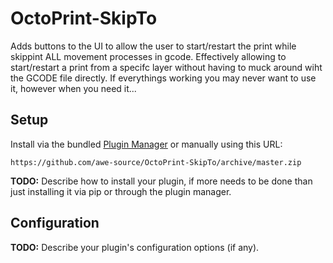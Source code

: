 # OctoPrint-SkipTo

Adds buttons to the UI to allow the user to start/restart the print while skippint ALL movement processes in gcode.
Effectively allowing to start/restart a print from a specifc layer without having to muck around wiht the GCODE file directly. If everythings working you may never want to use it, however when you need it...

## Setup

Install via the bundled [Plugin Manager](https://docs.octoprint.org/en/master/bundledplugins/pluginmanager.html)
or manually using this URL:

    https://github.com/awe-source/OctoPrint-SkipTo/archive/master.zip

**TODO:** Describe how to install your plugin, if more needs to be done than just installing it via pip or through
the plugin manager.

## Configuration

**TODO:** Describe your plugin's configuration options (if any).
